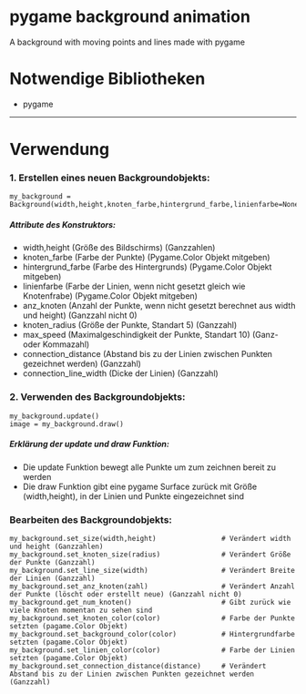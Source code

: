 # pygame background animation
A background with moving points and lines made with pygame

# Notwendige Bibliotheken
- pygame

***

# Verwendung

### 1. Erstellen eines neuen Backgroundobjekts:
```
my_background = Background(width,height,knoten_farbe,hintergrund_farbe,linienfarbe=None,anz_knoten=None,knoten_radius=5,max_speed=10,connection_distance=70,connection_line_width=1)
```
##### Attribute des Konstruktors:
- width,height (Größe des Bildschirms) (Ganzzahlen)
- knoten_farbe (Farbe der Punkte) (Pygame.Color Objekt mitgeben)
- hintergrund_farbe (Farbe des Hintergrunds) (Pygame.Color Objekt mitgeben)
- linienfarbe (Farbe der Linien, wenn nicht gesetzt gleich wie Knotenfrabe) (Pygame.Color Objekt mitgeben)
- anz_knoten (Anzahl der Punkte, wenn nicht gesetzt berechnet aus width und height) (Ganzzahl nicht 0)
- knoten_radius (Größe der Punkte, Standart 5) (Ganzzahl)
- max_speed (Maximalgeschindigkeit der Punkte, Standart 10) (Ganz- oder Kommazahl)
- connection_distance (Abstand bis zu der Linien zwischen Punkten gezeichnet werden) (Ganzzahl)
- connection_line_width (Dicke der Linien) (Ganzzahl)

### 2. Verwenden des Backgroundobjekts:
```
my_background.update()
image = my_background.draw()
```

##### Erklärung der update und draw Funktion:
- Die update Funktion bewegt alle Punkte um zum zeichnen bereit zu werden
- Die draw Funktion gibt eine pygame Surface zurück mit Größe (width,height), in der Linien und Punkte eingezeichnet sind

### Bearbeiten des Backgroundobjekts:
```
my_background.set_size(width,height)                # Verändert width und height (Ganzzahlen)
my_background.set_knoten_size(radius)               # Verändert Größe der Punkte (Ganzzahl)
my_background.set_line_size(width)                  # Verändert Breite der Linien (Ganzzahl)
my_background.set_anz_knoten(zahl)                  # Verändert Anzahl der Punkte (löscht oder erstellt neue) (Ganzzahl nicht 0)
my_background.get_num_knoten()                      # Gibt zurück wie viele Knoten momentan zu sehen sind
my_background.set_knoten_color(color)               # Farbe der Punkte setzten (pagame.Color Objekt)
my_background.set_background_color(color)           # Hintergrundfarbe setzten (pagame.Color Objekt)
my_background.set_linien_color(color)               # Farbe der Linien setzten (pagame.Color Objekt)
my_background.set_connection_distance(distance)     # Verändert Abstand bis zu der Linien zwischen Punkten gezeichnet werden (Ganzzahl)
```
